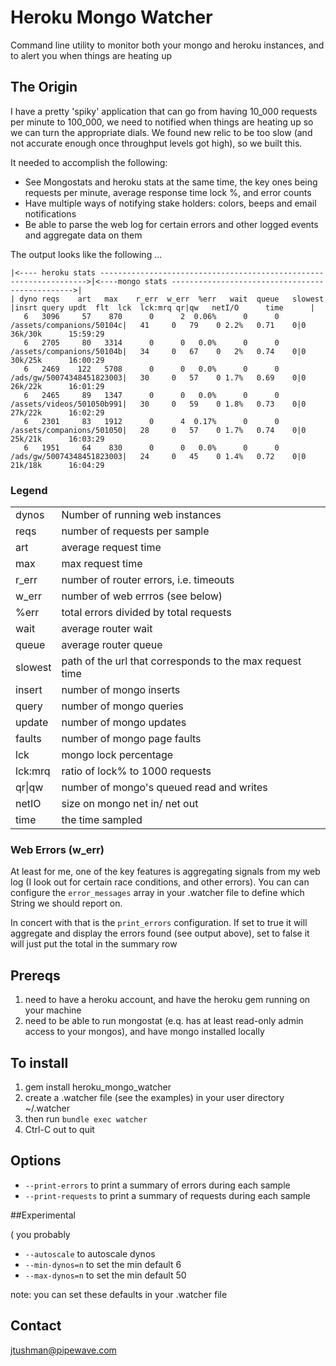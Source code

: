 # Heroku Mongo Watcher

Command line utility to monitor both your mongo and heroku instances, and to alert you when things are heating up

## The Origin

I have a pretty 'spiky' application that can go from having 10_000 requests per minute to 100_000, we need to notified
when things are heating up so we can turn the appropriate dials.  We found new relic to be too slow
(and not accurate enough once throughput levels got high), so we built this.

It needed to accomplish the following:

* See Mongostats and heroku stats at the same time, the key ones being requests per minute, average response time
  lock %, and error counts
* Have multiple ways of notifying stake holders: colors, beeps and email notifications
* Be able to parse the web log for certain errors and other logged events and aggregate data on them

The output looks like the following ...

    |<---- heroku stats ------------------------------------------------------------------->|<----mongo stats ------------------------------------------------>|
    | dyno reqs    art   max    r_err  w_err  %err   wait  queue   slowest                  |insrt query updt  flt  lck  lck:mrq qr|qw   netI/O      time      |
       6   3096     57    870      0      2  0.06%      0      0   /assets/companions/50104c|   41     0   79    0 2.2%   0.71    0|0   36k/30k      15:59:29
       6   2705     80   3314      0      0   0.0%      0      0   /assets/companions/50104b|   34     0   67    0   2%   0.74    0|0   30k/25k      16:00:29
       6   2469    122   5708      0      0   0.0%      0      0   /ads/gw/50074348451823003|   30     0   57    0 1.7%   0.69    0|0   26k/22k      16:01:29
       6   2465     89   1347      0      0   0.0%      0      0   /assets/videos/501050b991|   30     0   59    0 1.8%   0.73    0|0   27k/22k      16:02:29
       6   2301     83   1912      0      4  0.17%      0      0   /assets/companions/501050|   28     0   57    0 1.7%   0.74    0|0   25k/21k      16:03:29
       6   1951     64    830      0      0   0.0%      0      0   /ads/gw/50074348451823003|   24     0   45    0 1.4%   0.72    0|0   21k/18k      16:04:29

### Legend
<table>
    <tr><td>dynos</td><td>Number of running web instances</td></tr>
    <tr><td>reqs</td><td>number of requests per sample</td></tr>
    <tr><td>art</td><td>average request time</td></tr>
    <tr><td>max</td><td>max request time</td></tr>
    <tr><td>r_err</td><td>number of router errors, i.e. timeouts</td></tr>
    <tr><td>w_err</td><td>number of web errros (see below)</td></tr>
    <tr><td>%err</td><td>total errors divided by total requests</td></tr>
    <tr><td>wait</td><td>average router wait</td></tr>
    <tr><td>queue</td><td>average router queue</td></tr>
    <tr><td>slowest</td><td>path of the url that corresponds to the max request time</td></tr>
    <tr><td>insert</td><td>number of mongo inserts</td></tr>
    <tr><td>query</td><td>number of mongo queries</td></tr>
    <tr><td>update</td><td>number of mongo updates</td></tr>
    <tr><td>faults</td><td>number of mongo page faults</td></tr>
    <tr><td>lck</td><td>mongo lock percentage</td></tr>
    <tr><td>lck:mrq</td><td>ratio of lock% to 1000 requests</td></tr>
    <tr><td>qr|qw</td><td>number of mongo's queued read and writes</td></tr>
    <tr><td>netIO</td><td>size on mongo net in/ net out</td></tr>
    <tr><td>time</td><td>the time sampled</td></tr>
</table>

### Web Errors (w_err)
At least for me, one of the key features is aggregating signals from my web log (I look out for certain race conditions,
and other errors).  You can can configure the `error_messages` array in your .watcher file to define which String we
should report on.

In concert with that is the `print_errors` configuration.  If set to true it will aggregate and display the errors
found (see output above), set to false it will just put the total in the summary row


## Prereqs

1. need to have a heroku account, and have the heroku gem running on your machine
2. need to be able to run mongostat (e.q. has at least read-only admin access to your mongos), and have mongo installed
locally

## To install

1. gem install heroku_mongo_watcher
2. create a .watcher file (see the examples) in your user directory ~/.watcher
3. then run `bundle exec watcher`
4. Ctrl-C out to quit

## Options

*  `--print-errors` to print a summary of errors during each sample
*  `--print-requests` to print a summary of requests during each sample

##Experimental

( you probably

* `--autoscale` to autoscale dynos
* `--min-dynos=n` to set the min default 6
* `--max-dynos=n` to set the min default 50

note: you can set these defaults in your .watcher file

## Contact

jtushman@pipewave.com
